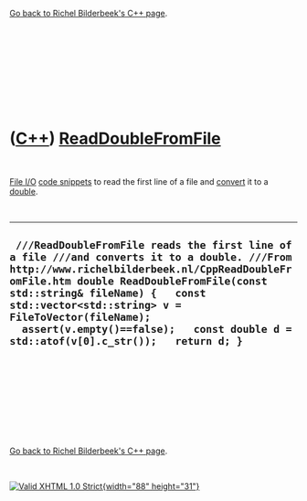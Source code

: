 

[Go back to Richel Bilderbeek's C++ page](Cpp.htm).

 

 

 

 

 

([C++](Cpp.htm)) [ReadDoubleFromFile](CppReadDoubleFromFile.htm)
================================================================

 

[File I/O](CppFileIo.htm) [code snippets](CppCodeSnippets.htm) to read
the first line of a file and [convert](CppConvert.htm) it to a
[double](CppDouble.htm).

 

  ----------------------------------------------------------------------------------------------------------------------------------------------------------------------------------------------------------------------------------------------------------------------------------------------------------------------------------------------------------------------
  ` ///ReadDoubleFromFile reads the first line of a file ///and converts it to a double. ///From http://www.richelbilderbeek.nl/CppReadDoubleFromFile.htm double ReadDoubleFromFile(const std::string& fileName) {   const std::vector<std::string> v = FileToVector(fileName);   assert(v.empty()==false);   const double d = std::atof(v[0].c_str());   return d; }`
  ----------------------------------------------------------------------------------------------------------------------------------------------------------------------------------------------------------------------------------------------------------------------------------------------------------------------------------------------------------------------

 

 

 

 

 

[Go back to Richel Bilderbeek's C++ page](Cpp.htm).



 

[![Valid XHTML 1.0 Strict](valid-xhtml10.png){width="88"
height="31"}](http://validator.w3.org/check?uri=referer)
